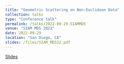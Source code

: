 ```yaml
---
title: "Geometric Scattering on Non-Euclidean Data"
collection: talks
type: "Conference talk"
permalink: /talks/2022-09-29-SIAMMDS
venue: "SIAM MDS 2022"
date: 2022-09-29
location: "San Diego, CA"
slides: /files/SIAM_MDS22.pdf
---
```


[Slides](/files/SIAM_MDS22.pdf)
